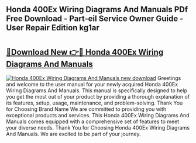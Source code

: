 ## Honda 400Ex Wiring Diagrams And Manuals PDf Free Download - Part-eil Service Owner Guide - User Repair Edition kg1ar

# <h2><a href="http://bc59518.oget.top/?id=Honda+400Ex+Wiring+Diagrams+And+Manuals">🔗Download New 👉🔴 Honda 400Ex Wiring Diagrams And Manuals</a></h2>

[![Honda 400Ex Wiring Diagrams And Manuals new download](https://i.imgur.com/5g1atiW.png)](http://bc59518.oget.top/?id=Honda+400Ex+Wiring+Diagrams+And+Manuals)
Greetings and welcome to the user manual for your newly acquired Honda 400Ex Wiring Diagrams And Manuals. This manual is specifically designed to help you get the most out of your product by providing a thorough explanation of its features, setup, usage, maintenance, and problem-solving. Thank You for Choosing Brand Name We are committed to providing you with exceptional products and services. This Honda 400Ex Wiring Diagrams And Manuals comes equipped with a comprehensive set of features to meet your diverse needs. Thank You for Choosing Honda 400Ex Wiring Diagrams And Manuals. We are excited to be part of your journey.
